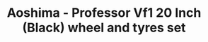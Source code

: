 ---
layout: product
title: "Aoshima - Professor Vf1 20 Inch (Black) wheel and tyres set"
price: "TBA" 
desc: "N/A"
img_path: "/assets/img/AO49563.webp"
brand: "N/A"
available: false
special_offer: false
new: false
soon: false
cat: "010000"
subcat: "013700"
subsubcat: "0N/A"
sifra: "AO49563"
popular: false
---